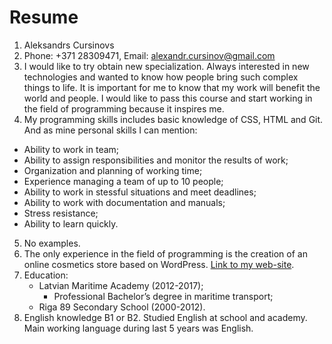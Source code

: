 # Resume

1. Aleksandrs Cursinovs
2. Phone: +371 28309471, Email: alexandr.cursinov@gmail.com
3. I would like to try obtain new specialization. Always interested in new technologies and wanted to know how people bring such complex things to life. It is important for me to know that my work will benefit the world and people. I would like to pass this course and start working in the field of programming because it inspires me.
4. My programming skills includes basic knowledge of CSS, HTML and Git. 
   And as mine personal skills I can mention: 
- Ability to work in team;
- Ability to assign responsibilities and monitor the results of work;
- Organization and planning of working time;
- Experience managing a team of up to 10 people;
- Ability to work in stessful situations and meet deadlines;
- Ability to work with documentation and manuals;
- Stress resistance;
- Ability to learn quickly.
5. No examples.
6. The only experience in the field of programming is the creation of an online cosmetics store based on WordPress. [Link to my web-site](https://twinkling.lv/).
7. Education: 
    - Latvian Maritime Academy (2012-2017);
      - Professional Bachelor’s degree in maritime transport;
    - Riga 89 Secondary School (2000-2012).
8. English knowledge B1 or B2. Studied English at school and academy. Main working language during last 5 years was English.